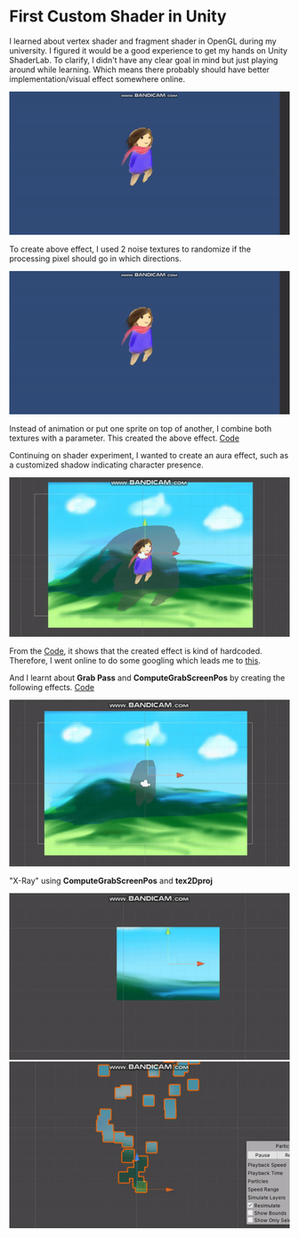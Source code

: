 # First Custom Shader in Unity

I learned about vertex shader and fragment shader in OpenGL during my university. I figured it would be a good experience to get my hands on Unity ShaderLab. To clarify, I didn't have any clear goal in mind but just playing around while learning. Which means there probably should have better implementation/visual effect somewhere online.

<img src="https://raw.githubusercontent.com/FJinn/fjinn.github.io/master/Experiences/Programming/Unity/ShaderLab/GIF/FadeOut.gif?raw=true"/>

To create above effect, I used 2 noise textures to randomize if the processing pixel should go in which directions.

<img src="https://raw.githubusercontent.com/FJinn/fjinn.github.io/master/Experiences/Programming/Unity/ShaderLab/GIF/Heart.gif?raw=true"/>

Instead of animation or put one sprite on top of another, I combine both textures with a parameter. This created the above effect. [Code](/Experiences/Programming/Unity/ShaderLab/FirstShader)

Continuing on shader experiment, I wanted to create an aura effect, such as a customized shadow indicating character presence.

<img src="https://raw.githubusercontent.com/FJinn/fjinn.github.io/master/Experiences/Programming/Unity/ShaderLab/GIF/Shadow01.gif?raw=true"/>

From the [Code](/Experiences/Programming/Unity/ShaderLab/FirstShader02), it shows that the created effect is kind of hardcoded. Therefore, I went online to do some googling which leads me to [this](https://gamedev.stackexchange.com/questions/152609/moving-texture-according-to-position-in-shader).

And I learnt about **Grab Pass** and **ComputeGrabScreenPos** by creating the following effects. [Code](/Experiences/Programming/Unity/ShaderLab/FirstShader03)

<img src="https://raw.githubusercontent.com/FJinn/fjinn.github.io/master/Experiences/Programming/Unity/ShaderLab/GIF/Shadow02.gif?raw=true"/>

"X-Ray" using **ComputeGrabScreenPos** and **tex2Dproj**

<img src="https://raw.githubusercontent.com/FJinn/fjinn.github.io/master/Experiences/Programming/Unity/ShaderLab/GIF/Background01.gif?raw=true"/>

<img src="https://raw.githubusercontent.com/FJinn/fjinn.github.io/master/Experiences/Programming/Unity/ShaderLab/GIF/BackgroundParticle01.gif?raw=true"/>
